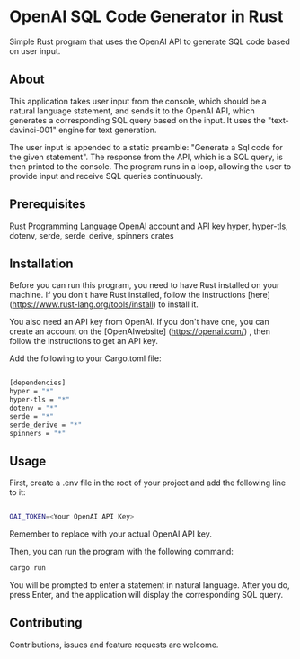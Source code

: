 # OpenAI SQL Code Generator in Rust
Simple Rust program that uses the OpenAI API to generate SQL code based on user input.

## About
This application takes user input from the console, which should be a natural language statement, and sends it to the OpenAI API, which generates a corresponding SQL query based on the input. It uses the "text-davinci-001" engine for text generation.

The user input is appended to a static preamble: "Generate a Sql code for the given statement". The response from the API, which is a SQL query, is then printed to the console. The program runs in a loop, allowing the user to provide input and receive SQL queries continuously.

## Prerequisites
Rust Programming Language
OpenAI account and API key
hyper, hyper-tls, dotenv, serde, serde_derive, spinners crates

## Installation
Before you can run this program, you need to have Rust installed on your machine. If you don't have Rust installed, follow the instructions [here] (https://www.rust-lang.org/tools/install) to install it.

You also need an API key from OpenAI. If you don't have one, you can create an account on the [OpenAIwebsite] (https://openai.com/) , then follow the instructions to get an API key.

Add the following to your Cargo.toml file:

```bash

[dependencies]
hyper = "*"
hyper-tls = "*"
dotenv = "*"
serde = "*"
serde_derive = "*"
spinners = "*"
```

## Usage
First, create a .env file in the root of your project and add the following line to it:

```bash

OAI_TOKEN=<Your OpenAI API Key>
```

Remember to replace <Your OpenAI API Key> with your actual OpenAI API key.

Then, you can run the program with the following command:

```bash
cargo run
```

You will be prompted to enter a statement in natural language. After you do, press Enter, and the application will display the corresponding SQL query.

## Contributing

Contributions, issues and feature requests are welcome.